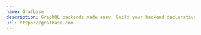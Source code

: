 ```yaml
---
name: Grafbase
description: GraphQL backends made easy. Build your backend declaratively using a schema-first approach. Accelerate development and reduce boilerplate code by leveraging powerful directives and scalars.
url: https://grafbase.com
---
```

